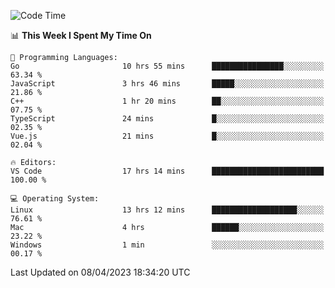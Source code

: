 
<!--START_SECTION:waka-->
![Code Time](http://img.shields.io/badge/Code%20Time-606%20hrs%2035%20mins-blue)

📊 **This Week I Spent My Time On** 

```text
💬 Programming Languages: 
Go                       10 hrs 55 mins      ████████████████░░░░░░░░░   63.34 % 
JavaScript               3 hrs 46 mins       █████░░░░░░░░░░░░░░░░░░░░   21.86 % 
C++                      1 hr 20 mins        ██░░░░░░░░░░░░░░░░░░░░░░░   07.75 % 
TypeScript               24 mins             █░░░░░░░░░░░░░░░░░░░░░░░░   02.35 % 
Vue.js                   21 mins             █░░░░░░░░░░░░░░░░░░░░░░░░   02.04 % 

🔥 Editors: 
VS Code                  17 hrs 14 mins      █████████████████████████   100.00 % 

💻 Operating System: 
Linux                    13 hrs 12 mins      ███████████████████░░░░░░   76.61 % 
Mac                      4 hrs               ██████░░░░░░░░░░░░░░░░░░░   23.22 % 
Windows                  1 min               ░░░░░░░░░░░░░░░░░░░░░░░░░   00.17 % 
```


 Last Updated on 08/04/2023 18:34:20 UTC
<!--END_SECTION:waka-->

